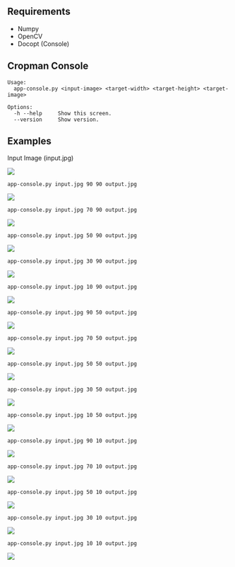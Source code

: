 Requirements
------------
- Numpy
- OpenCV
- Docopt (Console)


Cropman Console
---------------

    Usage:
      app-console.py <input-image> <target-width> <target-height> <target-image>

    Options:
      -h --help     Show this screen.
      --version     Show version.

Examples
--------

Input Image (input.jpg)

![](https://raw.githubusercontent.com/ufoym/cropman/gh-pages/images/input.jpg)

```
app-console.py input.jpg 90 90 output.jpg
```

![](https://raw.githubusercontent.com/ufoym/cropman/gh-pages/images/90x90.jpg)

```
app-console.py input.jpg 70 90 output.jpg
```

![](https://raw.githubusercontent.com/ufoym/cropman/gh-pages/images/70x90.jpg)

```
app-console.py input.jpg 50 90 output.jpg
```

![](https://raw.githubusercontent.com/ufoym/cropman/gh-pages/images/50x90.jpg)

```
app-console.py input.jpg 30 90 output.jpg
```

![](https://raw.githubusercontent.com/ufoym/cropman/gh-pages/images/30x90.jpg)

```
app-console.py input.jpg 10 90 output.jpg
```

![](https://raw.githubusercontent.com/ufoym/cropman/gh-pages/images/10x90.jpg)

```
app-console.py input.jpg 90 50 output.jpg
```

![](https://raw.githubusercontent.com/ufoym/cropman/gh-pages/images/90x50.jpg)

```
app-console.py input.jpg 70 50 output.jpg
```

![](https://raw.githubusercontent.com/ufoym/cropman/gh-pages/images/70x50.jpg)

```
app-console.py input.jpg 50 50 output.jpg
```

![](https://raw.githubusercontent.com/ufoym/cropman/gh-pages/images/50x50.jpg)

```
app-console.py input.jpg 30 50 output.jpg
```

![](https://raw.githubusercontent.com/ufoym/cropman/gh-pages/images/30x50.jpg)

```
app-console.py input.jpg 10 50 output.jpg
```

![](https://raw.githubusercontent.com/ufoym/cropman/gh-pages/images/10x50.jpg)



```
app-console.py input.jpg 90 10 output.jpg
```

![](https://raw.githubusercontent.com/ufoym/cropman/gh-pages/images/90x10.jpg)

```
app-console.py input.jpg 70 10 output.jpg
```

![](https://raw.githubusercontent.com/ufoym/cropman/gh-pages/images/70x10.jpg)

```
app-console.py input.jpg 50 10 output.jpg
```

![](https://raw.githubusercontent.com/ufoym/cropman/gh-pages/images/50x10.jpg)

```
app-console.py input.jpg 30 10 output.jpg
```

![](https://raw.githubusercontent.com/ufoym/cropman/gh-pages/images/30x10.jpg)

```
app-console.py input.jpg 10 10 output.jpg
```

![](https://raw.githubusercontent.com/ufoym/cropman/gh-pages/images/10x10.jpg)
